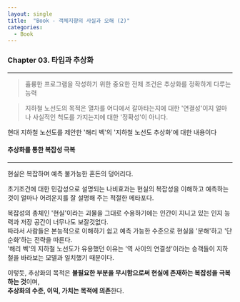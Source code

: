 ```yaml
---
layout: single
title:  "Book - 객체지향의 사실과 오해 (2)"
categories:
  - Book
---
```


### Chapter 03. 타입과 추상화

---

> 휼륭한 프로그램을 작성하기 위한 중요한 전제 조건은 추상화를 정확하게 다루는 능력

> 지하철 노선도의 목적은 열차를 어디에서 갈아타는지에 대한 '연결성'이지
> 얼마나 사실적인 척도를 가지는지에 대한 '정확성'이 아니다.

현대 지하철 노선도를 제안한 '해리 벡'의 '지하철 노선도 추상화'에 대한 내용이다

#### 추상화를 통한 복잡성 극복

---

현실은 복잡하며 예측 불가능한 혼돈의 덩어리다.

초기조건에 대한 민감성으로 설명되는 나비효과는 현실의 복잡성을 이해하고 예측하는 것이 얼마나 어려운지를 잘 설명해 주는 적절한 메타포다.

복잡성의 총체인 '현실'이라는 괴물을 그대로 수용하기에는 인간이 지니고 있는 인지 능력과 저장 공간이 너무나도 보잘것없다.  
따라서 사람들은 본능적으로 이해하기 쉽고 예측 가능한 수준으로 현실을 '분해'하고 '단순화'하는 전략을 따른다.  
'해리 벡'의 지하철 노선도가 유용했던 이유는 '역 사이의 연결성'이라는 승객들이 지하철을 바라보는 모델과 일치했기 때문이다.

이렇듯, 추상화의 목적은 **불필요한 부분을 무시함으로써 현실에 존재하는 복잡성을 극복하는 것**이며,  
**추상화의 수준, 이익, 가치는 목적에 의존**한다.
